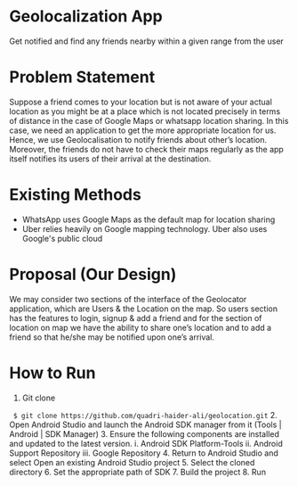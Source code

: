 # Geolocalization App
Get notified and find any friends nearby within a given range from the user

# Problem Statement
Suppose a friend comes to your location but is not aware of your actual location as you might be at a place which is not located precisely in terms of distance in the case of Google Maps or whatsapp location sharing. In this case, we need an application to get the more appropriate location for us. Hence, we use Geolocalisation to notify friends about other’s location. Moreover, the friends do not have to check their maps regularly as the app itself notifies its users of their arrival at the destination.

# Existing Methods
- WhatsApp uses Google Maps as the default map for location sharing
- Uber relies heavily on Google mapping technology. Uber also uses Google's public cloud

# Proposal (Our Design)
We may consider two sections of the interface of the Geolocator application, which are Users & the Location on the map. So users section has the features to login, signup & add a friend and for the section of location on map we have the ability to share one’s location and to add a friend so that he/she may be notified upon one’s arrival.

# How to Run
1. Git clone 

``` $ git clone https://github.com/quadri-haider-ali/geolocation.git```
2. Open Android Studio and launch the Android SDK manager from it (Tools | Android | SDK Manager)
3. Ensure the following components are installed and updated to the latest version.
   i.   Android SDK Platform-Tools
   ii.  Android Support Repository
   iii. Google Repository
4. Return to Android Studio and select Open an existing Android Studio project
5. Select the cloned directory
6. Set the appropriate path of SDK
7. Build the project
8. Run
